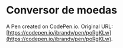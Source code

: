 # Conversor de moedas

A Pen created on CodePen.io. Original URL: [https://codepen.io/ibrandv/pen/poRgKLw](https://codepen.io/ibrandv/pen/poRgKLw).


